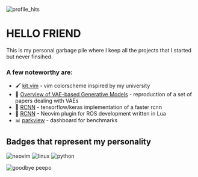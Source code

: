 ![profile_hits](https://github-profile-summary-cards.vercel.app/api/cards/profile-details?username=tadachs&theme=vue)

# HELLO FRIEND

This is my personal garbage pile where I keep all the projects that I started but never finsihed.

### A few noteworthy are:
- 🖌 [kit.vim](https://github.com/taDachs/kit.vim) - vim colorscheme inspired by my university
- 🤖 [Overview of VAE-based Generative Models](https://github.com/taDachs/Overview-of-Variational-Autoencoder-based-Generative-Models) - reproduction of a set of papers dealing with VAEs
- 🤖 [RCNN](https://github.com/taDachs/rcnn) - tensorflow/keras implementation of a faster rcnn
- 🤖 [RCNN](https://github.com/taDachs/ros-nvim) - Neovim plugin for ROS development written in Lua
- 📊 [parkview](https://github.com/pse-parkview/Parkview) - dashboard for benchmarks

## Badges that represent my personality
![neovim](https://img.shields.io/badge/NeoVim-%2357A143.svg?&style=for-the-badge&logo=neovim&logoColor=white)
![linux](https://img.shields.io/badge/Linux-FCC624?style=for-the-badge&logo=linux&logoColor=black)
![python](https://img.shields.io/badge/Python-FFD43B?style=for-the-badge&logo=python&logoColor=blue)

![goodbye peepo](https://pbs.twimg.com/media/D114TAYWoAYKyrg.png)
